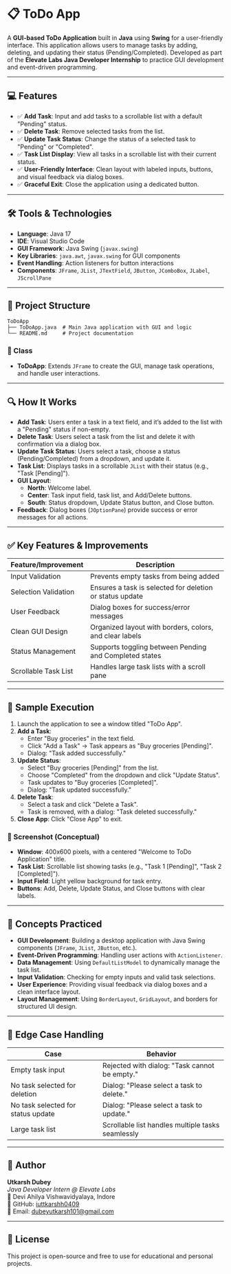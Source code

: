 # 📋 ToDo App

A **GUI-based ToDo Application** built in **Java** using **Swing** for a user-friendly interface. This application allows users to manage tasks by adding, deleting, and updating their status (Pending/Completed). Developed as part of the **Elevate Labs Java Developer Internship** to practice GUI development and event-driven programming.

---

## 💻 Features

- ✅ **Add Task**: Input and add tasks to a scrollable list with a default "Pending" status.
- ✅ **Delete Task**: Remove selected tasks from the list.
- ✅ **Update Task Status**: Change the status of a selected task to "Pending" or "Completed".
- ✅ **Task List Display**: View all tasks in a scrollable list with their current status.
- ✅ **User-Friendly Interface**: Clean layout with labeled inputs, buttons, and visual feedback via dialog boxes.
- ✅ **Graceful Exit**: Close the application using a dedicated button.

---

## 🛠️ Tools & Technologies

- **Language**: Java 17
- **IDE**: Visual Studio Code
- **GUI Framework**: Java Swing (`javax.swing`)
- **Key Libraries**: `java.awt`, `javax.swing` for GUI components
- **Event Handling**: Action listeners for button interactions
- **Components**: `JFrame`, `JList`, `JTextField`, `JButton`, `JComboBox`, `JLabel`, `JScrollPane`

---

## 📂 Project Structure

```
ToDoApp
├── ToDoApp.java  # Main Java application with GUI and logic
└── README.md     # Project documentation
```

### 📌 Class
- **ToDoApp**: Extends `JFrame` to create the GUI, manage task operations, and handle user interactions.

---

## 🔍 How It Works

- **Add Task**: Users enter a task in a text field, and it’s added to the list with a "Pending" status if non-empty.
- **Delete Task**: Users select a task from the list and delete it with confirmation via a dialog box.
- **Update Task Status**: Users select a task, choose a status (Pending/Completed) from a dropdown, and update it.
- **Task List**: Displays tasks in a scrollable `JList` with their status (e.g., "Task [Pending]").
- **GUI Layout**:
  - **North**: Welcome label.
  - **Center**: Task input field, task list, and Add/Delete buttons.
  - **South**: Status dropdown, Update Status button, and Close button.
- **Feedback**: Dialog boxes (`JOptionPane`) provide success or error messages for all actions.

---

## ✅ Key Features & Improvements

| Feature/Improvement            | Description                                              |
|-------------------------------|----------------------------------------------------------|
| Input Validation              | Prevents empty tasks from being added                    |
| Selection Validation          | Ensures a task is selected for deletion or status update |
| User Feedback                 | Dialog boxes for success/error messages                  |
| Clean GUI Design              | Organized layout with borders, colors, and clear labels  |
| Status Management             | Supports toggling between Pending and Completed states   |
| Scrollable Task List          | Handles large task lists with a scroll pane              |

---

## 🚀 Sample Execution

1. Launch the application to see a window titled "ToDo App".
2. **Add a Task**:
   - Enter "Buy groceries" in the text field.
   - Click "Add a Task" → Task appears as "Buy groceries [Pending]".
   - Dialog: "Task added successfully."
3. **Update Status**:
   - Select "Buy groceries [Pending]" from the list.
   - Choose "Completed" from the dropdown and click "Update Status".
   - Task updates to "Buy groceries [Completed]".
   - Dialog: "Task updated successfully."
4. **Delete Task**:
   - Select a task and click "Delete a Task".
   - Task is removed, with a dialog: "Task deleted successfully."
5. **Close App**: Click "Close App" to exit.

### 📸 Screenshot (Conceptual)
- **Window**: 400x600 pixels, with a centered "Welcome to ToDo Application" title.
- **Task List**: Scrollable list showing tasks (e.g., "Task 1 [Pending]", "Task 2 [Completed]").
- **Input Field**: Light yellow background for task entry.
- **Buttons**: Add, Delete, Update Status, and Close buttons with clear labels.

---

## 📎 Concepts Practiced

- **GUI Development**: Building a desktop application with Java Swing components (`JFrame`, `JList`, `JButton`, etc.).
- **Event-Driven Programming**: Handling user actions with `ActionListener`.
- **Data Management**: Using `DefaultListModel` to dynamically manage the task list.
- **Input Validation**: Checking for empty inputs and valid task selections.
- **User Experience**: Providing visual feedback via dialog boxes and a clean interface layout.
- **Layout Management**: Using `BorderLayout`, `GridLayout`, and borders for structured UI design.

---

## 🔐 Edge Case Handling

| Case                              | Behavior                                              |
|-----------------------------------|-------------------------------------------------------|
| Empty task input                  | Rejected with dialog: "Task cannot be empty."         |
| No task selected for deletion     | Dialog: "Please select a task to delete."             |
| No task selected for status update| Dialog: "Please select a task to update."             |
| Large task list                   | Scrollable list handles multiple tasks seamlessly     |

---

## 🙌 Author

**Utkarsh Dubey**  
*Java Developer Intern @ Elevate Labs*  
📍 Devi Ahilya Vishwavidyalaya, Indore  
💼 GitHub: [iuttkarshh0409](https://github.com/iuttkarshh0409)  
📧 Email: dubeyutkarsh101@gmail.com

---

## 📝 License

This project is open-source and free to use for educational and personal projects.